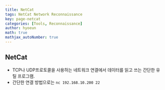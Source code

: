 ```yaml
---
title: NetCat
tags: NetCat Network Reconnaissance
key: page-netcat
categories: [Tools, Reconnaissance]
author: hyoeun
math: true
mathjax_autoNumber: true
---
```


## NetCat
* TCP나 UDP프로토콜을 사용하는 네트워크 연결에서 데이터를 읽고 쓰는 간단한 유틸 프로그램.
* 간단한 연결 방법으로는 ```nc 192.168.10.200 22```